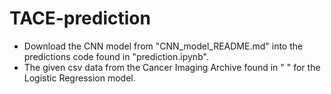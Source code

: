 # TACE-prediction
- Download the CNN model from "CNN_model_README.md" into the predictions code found in "prediction.ipynb".
- The given csv data from the Cancer Imaging Archive found in " " for the Logistic Regression model.
